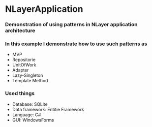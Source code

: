 # NLayerApplication
### Demonstration of using patterns in NLayer application architecture

### In this example I demonstrate how to use such patterns as
  - MVP
  - Repositorie
  - UnitOfWork
  - Adapter
  - Lazy-Singleton
  - Template Method

### Used things
  - Database: SQLite
  - Data framework: Entitie Framework
  - Language: C#
  - GUI: WindowsForms